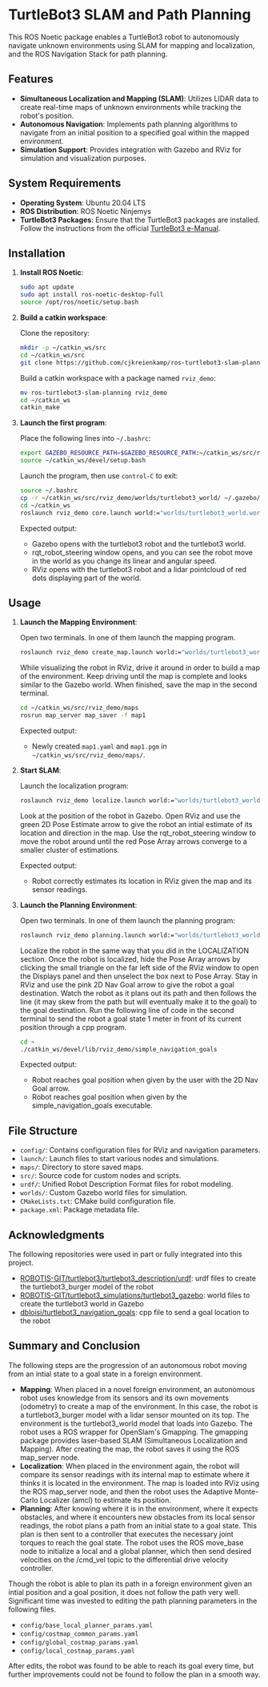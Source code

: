 # TurtleBot3 SLAM and Path Planning

This ROS Noetic package enables a TurtleBot3 robot to autonomously navigate unknown environments using SLAM for mapping and localization, and the ROS Navigation Stack for path planning.

## Features

- **Simultaneous Localization and Mapping (SLAM)**: Utilizes LIDAR data to create real-time maps of unknown environments while tracking the robot's position.
- **Autonomous Navigation**: Implements path planning algorithms to navigate from an initial position to a specified goal within the mapped environment.
- **Simulation Support**: Provides integration with Gazebo and RViz for simulation and visualization purposes.

## System Requirements

- **Operating System**: Ubuntu 20.04 LTS
- **ROS Distribution**: ROS Noetic Ninjemys
- **TurtleBot3 Packages**: Ensure that the TurtleBot3 packages are installed. Follow the instructions from the official [TurtleBot3 e-Manual](https://emanual.robotis.com/docs/en/platform/turtlebot3/quick-start/).

## Installation

1. **Install ROS Noetic**:

   ```bash
   sudo apt update
   sudo apt install ros-noetic-desktop-full
   source /opt/ros/noetic/setup.bash

3. **Build a catkin workspace**:

   Clone the repository:
   ```bash
   mkdir -p ~/catkin_ws/src
   cd ~/catkin_ws/src
   git clone https://github.com/cjkreienkamp/ros-turtlebot3-slam-planning.git
   ```
   Build a catkin workspace with a package named `rviz_demo`:
   ```bash
   mv ros-turtlebot3-slam-planning rviz_demo
   cd ~/catkin_ws
   catkin_make
   ```

2. **Launch the first program**:

   Place the following lines into `~/.bashrc`:
   ```bash
   export GAZEBO_RESOURCE_PATH=$GAZEBO_RESOURCE_PATH:~/catkin_ws/src/rviz_demo/
   source ~/catkin_ws/devel/setup.bash
   ```
   Launch the program, then use `control-C` to exit:
   ```bash
   source ~/.bashrc
   cp -r ~/catkin_ws/src/rviz_demo/worlds/turtlebot3_world/ ~/.gazebo/models/turtlebot3_world
   cd ~/catkin_ws
   roslaunch rviz_demo core.launch world:="worlds/turtlebot3_world.world"
   ```
   Expected output:
   - Gazebo opens with the turtlebot3 robot and the turtlebot3 world.
   - rqt_robot_steering window opens, and you can see the robot move in the world as you change its linear and angular speed.
   - RViz opens with the turtlebot3 robot and a lidar pointcloud of red dots displaying part of the world.

## Usage

1. **Launch the Mapping Environment**:

   Open two terminals. In one of them launch the mapping program.
   ```bash
   roslaunch rviz_demo create_map.launch world:="worlds/turtlebot3_world.world"
   ```
   While visualizing the robot in RViz, drive it around in order to build a map of the environment. Keep driving until the map is complete and looks similar to the Gazebo world. When finished, save the map in the second terminal.
   ```bash
   cd ~/catkin_ws/src/rviz_demo/maps
   rosrun map_server map_saver -f map1
   ```
   Expected output:
   - Newly created `map1.yaml` and `map1.pgm` in `~/catkin_ws/src/rviz_demo/maps/`.

2. **Start SLAM**:

   Launch the localization program:
   ```bash
   roslaunch rviz_demo localize.launch world:="worlds/turtlebot3_world.world" map:="$HOME/catkin_ws/src/rviz_demo/maps/map1.yaml"
   ```
   Look at the position of the robot in Gazebo. Open RViz and use the green 2D Pose Estimate arrow to give the robot an intial estimate of its location and direction in the map. Use the rqt_robot_steering window to move the robot around until the red Pose Array arrows converge to a smaller cluster of estimations.

   Expected output:
   - Robot correctly estimates its location in RViz given the map and its sensor readings.

3. **Launch the Planning Environment**:

   Open two terminals. In one of them launch the planning program:
   ```bash
   roslaunch rviz_demo planning.launch world:="worlds/turtlebot3_world.world" map:="$HOME/catkin_ws/src/rviz_demo/maps/map1.yaml
   ```

   Localize the robot in the same way that you did in the LOCALIZATION section. Once the robot is localized, hide the Pose Array arrows by clicking the small triangle on the far left side of the RViz window to open the Displays panel and then unselect the box next to Pose Array. Stay in RViz and use the pink 2D Nav Goal arrow to give the robot a goal destination. Watch the robot as it plans out its path and then follows the line (it may skew from the path but will eventually make it to the goal) to the goal destination. Run the following line of code in the second terminal to send the robot a goal state 1 meter in front of its current position through a cpp program.
   ```bash
   cd ~
   ./catkin_ws/devel/lib/rviz_demo/simple_navigation_goals
   ```

   Expected output:
   - Robot reaches goal position when given by the user with the 2D Nav Goal arrow.
   - Robot reaches goal position when given by the simple_navigation_goals executable.

## File Structure
- `config/`: Contains configuration files for RViz and navigation parameters.
- `launch/`: Launch files to start various nodes and simulations.
- `maps/`: Directory to store saved maps.
- `src/`: Source code for custom nodes and scripts.
- `urdf/`: Unified Robot Description Format files for robot modeling.
- `worlds/`: Custom Gazebo world files for simulation.
- `CMakeLists.txt`: CMake build configuration file.
- `package.xml`: Package metadata file.

## Acknowledgments

The following repositories were used in part or fully integrated into this project.
- [ROBOTIS-GIT/turtlebot3/turtlebot3_description/urdf](https://github.com/ROBOTIS-GIT/turtlebot3/tree/master/turtlebot3_description/urdf): urdf files to create the turtlebot3_burger model of the robot
- [ROBOTIS-GIT/turtlebot3_simulations/turtlebot3_gazebo](https://github.com/ROBOTIS-GIT/turtlebot3_simulations/tree/master/turtlebot3_gazebo): world files to create the turtlebot3 world in Gazebo
- [dbloisi/turtlebot3_navigation_goals](https://github.com/dbloisi/turtlebot3_navigation_goals/blob/master/src/turtlebot3_navigation_goals.cpp): cpp file to send a goal location to the robot

## Summary and Conclusion

The following steps are the progression of an autonomous robot moving from an intial state to a goal state in a foreign environment.
- **Mapping**: When placed in a novel foreign environment, an autonomous robot uses knowledge from its sensors and its own movements (odometry) to create a map of the environment. In this case, the robot is a turtlebot3_burger model with a lidar sensor mounted on its top. The environment is the turtlebot3_world model that loads into Gazebo. The robot uses a ROS wrapper for OpenSlam's Gmapping. The gmapping package provides laser-based SLAM (Simultaneous Localization and Mapping). After creating the map, the robot saves it using the ROS map_server node.
- **Localization**: When placed in the environment again, the robot will compare its sensor readings with its internal map to estimate where it thinks it is located in the environment. The map is loaded into RViz using the ROS map_server node, and then the robot uses the Adaptive Monte-Carlo Localizer (amcl) to estimate its position.
- **Planning**: After knowing where it is in the environment, where it expects obstacles, and where it encounters new obstacles from its local sensor readings, the robot plans a path from an initial state to a goal state. This plan is then sent to a controller that executes the necessary joint torques to reach the goal state. The robot uses the ROS move_base node to initialize a local and a global planner, which then send desired velocities on the /cmd_vel topic to the differential drive velocity controller.

Though the robot is able to plan its path in a foreign environment given an intial position and a goal position, it does not follow the path very well. Significant time was invested to editing the path planning parameters in the following files.
- `config/base_local_planner_params.yaml`
- `config/costmap_common_params.yaml`
- `config/global_costmap_params.yaml`
- `config/local_costmap_params.yaml`

After edits, the robot was found to be able to reach its goal every time, but further improvements could not be found to follow the plan in a smooth way.
